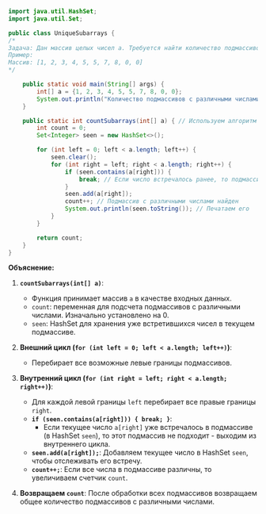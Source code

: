 ```java
import java.util.HashSet;
import java.util.Set;

public class UniqueSubarrays {
/*
Задача: Дан массив целых чисел a. Требуется найти количество подмассивов, в которых все числа различны.
Пример:
Массив: [1, 2, 3, 4, 5, 5, 7, 8, 0, 0]
*/

    public static void main(String[] args) {
        int[] a = {1, 2, 3, 4, 5, 5, 7, 8, 0, 0};
        System.out.println("Количество подмассивов с различными числами: " + countSubarrays(a));
    }

    public static int countSubarrays(int[] a) { // Используем алгоритм "скользящего окна"
        int count = 0;
        Set<Integer> seen = new HashSet<>();

        for (int left = 0; left < a.length; left++) {
            seen.clear();
            for (int right = left; right < a.length; right++) {
                if (seen.contains(a[right])) {
                    break; // Если число встречалось ранее, то подмассив не подходит
                }
                seen.add(a[right]);
                count++; // Подмассив с различными числами найден
                System.out.println(seen.toString()); // Печатаем его
            }
        }

        return count;
    }
}
```

**Объяснение:**

1. **`countSubarrays(int[] a)`**: 
   - Функция принимает массив `a` в качестве входных данных.
   - `count`: переменная для подсчета подмассивов с различными числами. Изначально установлено на 0.
   - `seen`: HashSet для хранения уже встретившихся чисел в текущем подмассиве.

2. **Внешний цикл (`for (int left = 0; left < a.length; left++)`)**: 
   - Перебирает все возможные левые границы подмассивов.

3. **Внутренний цикл (`for (int right = left; right < a.length; right++)`)**:
   - Для каждой левой границы `left` перебирает все правые границы `right`.
   -  **`if (seen.contains(a[right])) { break; }`**: 
      - Если текущее число `a[right]` уже встречалось в подмассиве (в HashSet `seen`), то этот подмассив не подходит - выходим из внутреннего цикла.
   - **`seen.add(a[right]);`**: Добавляем текущее число в HashSet `seen`, чтобы отслеживать его встречу.
   - **`count++;`**: Если все числа в подмассиве различны, то увеличиваем счетчик `count`.

4. **Возвращаем `count`**: После обработки всех подмассивов возвращаем общее количество подмассивов с различными числами.



